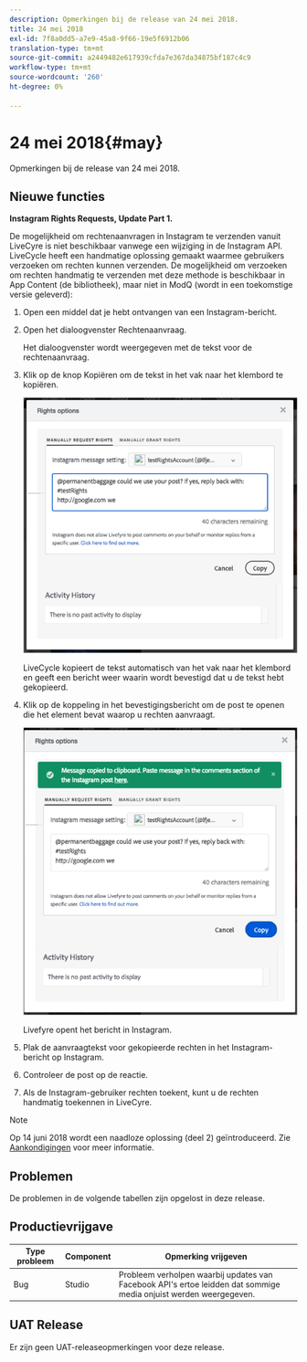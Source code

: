 ```yaml
---
description: Opmerkingen bij de release van 24 mei 2018.
title: 24 mei 2018
exl-id: 7f8a0dd5-a7e9-45a8-9f66-19e5f6912b06
translation-type: tm+mt
source-git-commit: a2449482e617939cfda7e367da34875bf187c4c9
workflow-type: tm+mt
source-wordcount: '260'
ht-degree: 0%

---
```


# 24 mei 2018{#may}

Opmerkingen bij de release van 24 mei 2018.

## Nieuwe functies

**Instagram Rights Requests, Update Part 1.**

De mogelijkheid om rechtenaanvragen in Instagram te verzenden vanuit LiveCyre is niet beschikbaar vanwege een wijziging in de Instagram API. LiveCycle heeft een handmatige oplossing gemaakt waarmee gebruikers verzoeken om rechten kunnen verzenden. De mogelijkheid om verzoeken om rechten handmatig te verzenden met deze methode is beschikbaar in App Content (de bibliotheek), maar niet in ModQ (wordt in een toekomstige versie geleverd):

1. Open een middel dat je hebt ontvangen van een Instagram-bericht.
1. Open het dialoogvenster Rechtenaanvraag.

   Het dialoogvenster wordt weergegeven met de tekst voor de rechtenaanvraag.

1. Klik op de knop Kopiëren om de tekst in het vak naar het klembord te kopiëren.

   ![](../assets/rr_insta_workaround1.png)

   LiveCycle kopieert de tekst automatisch van het vak naar het klembord en geeft een bericht weer waarin wordt bevestigd dat u de tekst hebt gekopieerd.

1. Klik op de koppeling in het bevestigingsbericht om de post te openen die het element bevat waarop u rechten aanvraagt.

   ![](../assets/rr_insta_workaround2.png)

   Livefyre opent het bericht in Instagram.

1. Plak de aanvraagtekst voor gekopieerde rechten in het Instagram-bericht op Instagram.
1. Controleer de post op de reactie.
1. Als de Instagram-gebruiker rechten toekent, kunt u de rechten handmatig toekennen in LiveCyre.

>[!NOTE]
>
>Op 14 juni 2018 wordt een naadloze oplossing (deel 2) geïntroduceerd. Zie [Aankondigingen](/help/using/c-anouncements.md#c_anouncements) voor meer informatie.

## Problemen

De problemen in de volgende tabellen zijn opgelost in deze release.

## Productievrijgave

| **Type probleem** | **Component** | **Opmerking vrijgeven** |
|---|---|---|
| Bug | Studio | Probleem verholpen waarbij updates van Facebook API&#39;s ertoe leidden dat sommige media onjuist werden weergegeven. |

## UAT Release

Er zijn geen UAT-releaseopmerkingen voor deze release.
